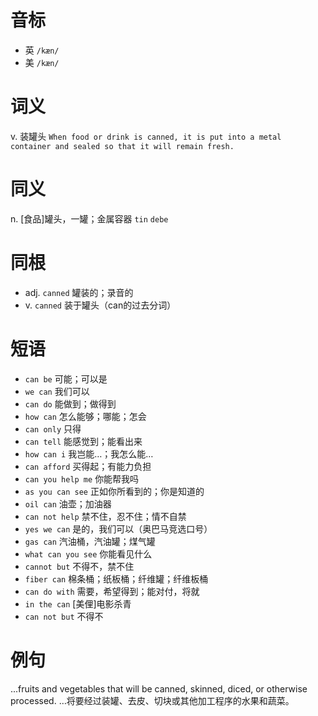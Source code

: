 # 音标

- 英 `/kæn/`
- 美 `/kæn/`

# 词义

v. 装罐头
`When food or drink is canned, it is put into a metal container and sealed so that it will remain fresh.`

# 同义

n. [食品]罐头，一罐；金属容器
`tin` `debe`

# 同根

- adj. `canned` 罐装的；录音的
- v. `canned` 装于罐头（can的过去分词）

# 短语

- `can be` 可能；可以是
- `we can` 我们可以
- `can do` 能做到；做得到
- `how can` 怎么能够；哪能；怎会
- `can only` 只得
- `can tell` 能感觉到；能看出来
- `how can i` 我岂能…；我怎么能…
- `can afford` 买得起；有能力负担
- `can you help me` 你能帮我吗
- `as you can see` 正如你所看到的；你是知道的
- `oil can` 油壶；加油器
- `can not help` 禁不住，忍不住；情不自禁
- `yes we can` 是的，我们可以（奥巴马竞选口号）
- `gas can` 汽油桶，汽油罐；煤气罐
- `what can you see` 你能看见什么
- `cannot but` 不得不，禁不住
- `fiber can` 棉条桶；纸板桶；纤维罐；纤维板桶
- `can do with` 需要，希望得到；能对付，将就
- `in the can` [美俚]电影杀青
- `can not but` 不得不

# 例句

...fruits and vegetables that will be canned, skinned, diced, or otherwise processed.
…将要经过装罐、去皮、切块或其他加工程序的水果和蔬菜。


